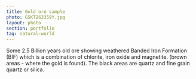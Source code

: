 ```yaml
---
title: Gold ore sample
photo: GSKT263359Y.jpg 
layout: photo 
section: portfolio 
tag: natural-world
--- 
```


Some 2.5 Billion years old ore showing weathered Banded Iron Formation (BIF) which is a combination of chlorite, iron oxide and magnetite. (brown areas - where the gold is found). The black areas are quartz and fine grain quartz or silica. 